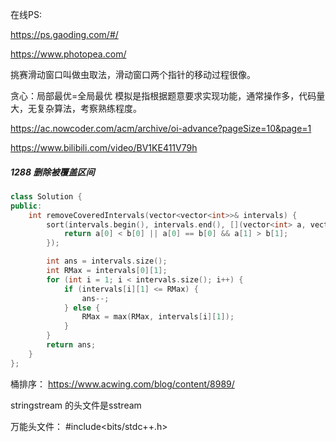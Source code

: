 在线PS:

https://ps.gaoding.com/#/

https://www.photopea.com/

挑赛滑动窗口叫做虫取法，滑动窗口两个指针的移动过程很像。

贪心：局部最优=全局最优
模拟是指根据题意要求实现功能，通常操作多，代码量大，无复杂算法，考察熟练程度。

https://ac.nowcoder.com/acm/archive/oi-advance?pageSize=10&page=1

https://www.bilibili.com/video/BV1KE411V79h


##### 1288 删除被覆盖区间

```cpp
class Solution {
public:
    int removeCoveredIntervals(vector<vector<int>>& intervals) {
        sort(intervals.begin(), intervals.end(), [](vector<int> a, vector<int> b) {
            return a[0] < b[0] || a[0] == b[0] && a[1] > b[1];
        });

        int ans = intervals.size();
        int RMax = intervals[0][1];
        for (int i = 1; i < intervals.size(); i++) {
            if (intervals[i][1] <= RMax) {
                ans--;
            } else {
                RMax = max(RMax, intervals[i][1]);
            }
        }
        return ans;
    }
};
```

桶排序： https://www.acwing.com/blog/content/8989/


stringstream 的头文件是sstream  

 万能头文件： #include<bits/stdc++.h>

